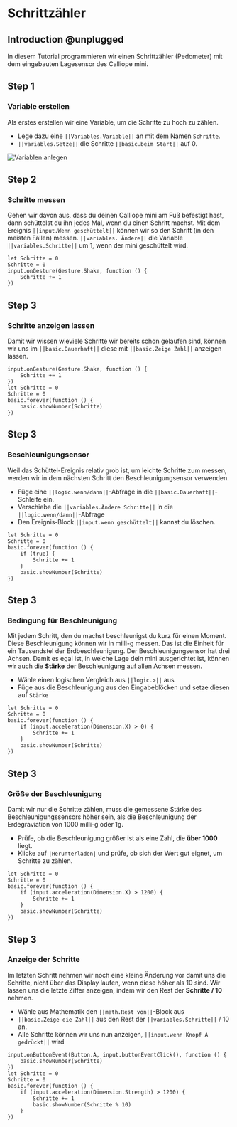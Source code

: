 # Schrittzähler

## Introduction @unplugged

In diesem Tutorial programmieren wir einen Schrittzähler (Pedometer) mit dem eingebauten
Lagesensor des Calliope mini. 

## Step 1

### Variable erstellen

Als erstes erstellen wir eine Variable, um die Schritte zu hoch zu zählen.

- Lege dazu eine ``||Variables.Variable||`` an mit dem Namen ``Schritte``.
- ``||variables.Setze||`` die Schritte ``||basic.beim Start||`` auf 0.

![Variablen anlegen](https://raw.githubusercontent.com/jasperp92/makecode-tutorials/master/assets/images/variablen.gif)

## Step 2

### Schritte messen

Gehen wir davon aus, dass du deinen Calliope mini am Fuß befestigt hast, dann schüttelst
du ihn jedes Mal, wenn du einen Schritt machst. Mit dem Ereignis ``||input.Wenn geschüttelt||``
können wir so den Schritt (in den meisten Fällen) messen. ``||variables.
Ändere||`` die Variable ``||variables.Schritte||`` um 1, wenn der mini geschüttelt wird.

```blocks
let Schritte = 0
Schritte = 0
input.onGesture(Gesture.Shake, function () {
    Schritte += 1
})
```

## Step 3

### Schritte anzeigen lassen

Damit wir wissen wieviele Schritte wir bereits schon gelaufen sind,
können wir uns im ``||basic.Dauerhaft||`` diese mit ``||basic.Zeige Zahl||``
anzeigen lassen.

```blocks
input.onGesture(Gesture.Shake, function () {
    Schritte += 1
})
let Schritte = 0
Schritte = 0
basic.forever(function () {
    basic.showNumber(Schritte)
})
```

## Step 3

### Beschleunigungsensor

Weil das Schüttel-Ereignis relativ grob ist, um leichte Schritte zum messen, werden
wir in dem nächsten Schritt den Beschleunigungsensor verwenden.

- Füge eine ``||logic.wenn/dann||``-Abfrage in die ``||basic.Dauerhaft||``-Schleife ein.
- Verschiebe die ``||variables.Ändere Schritte||`` in die ``||logic.wenn/dann||``-Abfrage
- Den Ereignis-Block ``||input.wenn geschüttelt||`` kannst du löschen.

```blocks
let Schritte = 0
Schritte = 0
basic.forever(function () {
    if (true) {
        Schritte += 1
    }
    basic.showNumber(Schritte)
})

```

## Step 3

### Bedingung für Beschleunigung

Mit jedem Schritt, den du machst beschleunigst du kurz für einen Moment.
Diese Beschleunigung können wir in milli-g messen. Das ist die Einheit für ein Tausendstel der Erdbeschleunigung.
Der Beschleunigungsensor hat drei Achsen. Damit es egal ist, in welche Lage
dein mini ausgerichtet ist, können wir auch die **Stärke** der Beschleunigung auf allen Achsen messen.


- Wähle einen logischen Vergleich aus ``||logic.>||`` aus 
- Füge aus die Beschleunigung aus den Eingabeblöcken und setze diesen auf ``Stärke``

```blocks
let Schritte = 0
Schritte = 0
basic.forever(function () {
    if (input.acceleration(Dimension.X) > 0) {
        Schritte += 1
    }
    basic.showNumber(Schritte)
})
```

## Step 3

### Größe der Beschleunigung

Damit wir nur die Schritte zählen, muss die gemessene Stärke des Beschleunigungssensors höher sein, als die 
Beschleunigung der Erdegraviation von 1000 milli-g oder 1g. 

- Prüfe, ob die Beschleunigung größer ist als eine Zahl, die **über 1000** liegt.
- Klicke auf ``|Herunterladen|`` und prüfe, ob sich der Wert gut eignet, um Schritte zu zählen.

```blocks
let Schritte = 0
Schritte = 0
basic.forever(function () {
    if (input.acceleration(Dimension.X) > 1200) {
        Schritte += 1
    }
    basic.showNumber(Schritte)
})
```

## Step 3

### Anzeige der Schritte

Im letzten Schritt nehmen wir noch eine kleine Änderung vor
damit uns die Schritte, nicht über das Display laufen, wenn diese höher als 10 sind.
Wir lassen uns die letzte Ziffer anzeigen, indem wir den Rest der **Schritte / 10** nehmen.

- Wähle aus Mathematik den ``||math.Rest von||``-Block aus
- ``||basic.Zeige die Zahl||`` aus den Rest der ``||variables.Schritte||`` / 10 an.
- Alle Schritte können wir uns nun anzeigen, ``||input.wenn Knopf A gedrückt||`` wird


```blocks
input.onButtonEvent(Button.A, input.buttonEventClick(), function () {
    basic.showNumber(Schritte)
})
let Schritte = 0
Schritte = 0
basic.forever(function () {
    if (input.acceleration(Dimension.Strength) > 1200) {
        Schritte += 1
        basic.showNumber(Schritte % 10)
    }
})

```


